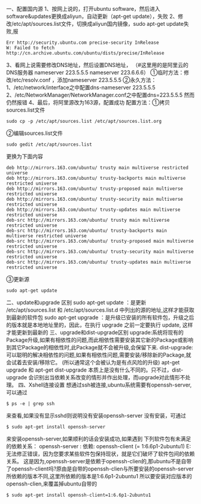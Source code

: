 一、配置国内源
1、按网上说的，打开ubuntu software，然后进入software&updates更换成aliyun，自动更新（apt-get update），失败
2、修改/etc/apt/sources.list文件，切换成aliyun国内镜像，sudo apt-get update失败,报
```
Err http://security.ubuntu.com precise-security InRelease
W: Failed to fetch http://cn.archive.ubuntu.com/ubuntu/dists/precise/InRelease
```
3、看网上说需要修改DNS地址，然后设置DNS地址，
（#这里用的是阿里云的DNS服务器 nameserver 223.5.5.5 nameserver 223.6.6.6）
①临时方法：修改/etc/resolv.conf ，添加nameserver 223.5.5.5
②永久方法：1、/etc/network/interface之中配置dns-nameserver 223.5.5.5
2、/etc/NetworkManager/NetworkManager.conf之中配置dns=223.5.5.5
然而仍然报错
4、最后，将阿里源改为163源，配置成功
配置方法：①拷贝sources.list文件
```
sudo cp -p /etc/apt/sources.list /etc/apt/sources.list.org
```
②编辑sources.list文件
```
sudo gedit /etc/apt/sources.list
```
更换为下面内容
```
deb http://mirrors.163.com/ubuntu/ trusty main multiverse restricted universe 
deb http://mirrors.163.com/ubuntu/ trusty-backports main multiverse restricted universe 
deb http://mirrors.163.com/ubuntu/ trusty-proposed main multiverse restricted universe
deb http://mirrors.163.com/ubuntu/ trusty-security main multiverse restricted universe
deb http://mirrors.163.com/ubuntu/ trusty-updates main multiverse restricted universe
deb-src http://mirrors.163.com/ubuntu/ trusty main multiverse restricted universe
deb-src http://mirrors.163.com/ubuntu/ trusty-backports main multiverse restricted universe 
deb-src http://mirrors.163.com/ubuntu/ trusty-proposed main multiverse restricted universe 
deb-src http://mirrors.163.com/ubuntu/ trusty-security main multiverse restricted universe 
deb-src http://mirrors.163.com/ubuntu/ trusty-updates main multiverse restricted universe
```
③更新源
```
sudo apt-get update
```
二、update和upgrade 区别
sudo apt-get update ：是更新 /etc/apt/sources.list 和 /etc/apt/sources.list.d 中列出的源的地址,这样才能获取到最新的软件包
sudo apt-get upgrade ：是升级已安装的所有软件包，升级之后的版本就是本地地址里的，因此，在执行 upgrade 之前一定要执行 update, 这样才能更新到最新的
三、upgrade和dist-upgrade区别
upgrade:系统将现有的Package升级,如果有相依性的问题,而此相依性需要安装其它新的Package或影响到其它Package的相依性时,此Package就不会被升级,会保留下来. 
dist-upgrade:可以聪明的解决相依性的问题,如果有相依性问题,需要安装/移除新的Package,就会试着去安装/移除它。 (所以通常这个会被认为是有点风险的升级) 
apt-get upgrade 和 apt-get dist-upgrade 本质上是没有什么不同的。只不过，dist-upgrade 
会识别出当依赖关系改变的情形并作出处理，而upgrade对此情形不处理。
四、Xshell连接设置
想通过ssh被连接,ubuntu系统需要有openssh-server,可以通过
```
$ ps -e | grep ssh
```
来查看,如果没有显示sshd则说明没有安装openssh-server
没有安装，可通过
```
$ sudo apt-get install openssh-server
```
来安装openssh-server,如果顺利的话会安装成功,如果遇到
下列软件包有未满足的依赖关系：
 openssh-server : 依赖: openssh-client (= 1:6.6p1-2ubuntu1)
E: 无法修正错误，因为您要求某些软件包保持现状，就是它们破坏了软件包间的依赖关系。
这是因为,openssh-server是依赖于openssh-clien的,那ubuntu不是自带了openssh-client吗?原由是自带的openssh-clien与所要安装的openssh-server所依赖的版本不同,这里所依赖的版本是1:6.6p1-2ubuntu1
所以要安装对应版本的openssh-clien,来覆盖掉ubuntu自带的
```
$ sudo apt-get install openssh-client=1:6.6p1-2ubuntu1
```